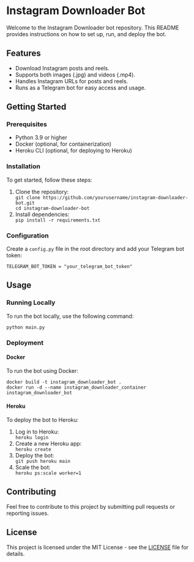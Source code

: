 <!DOCTYPE html>
<html>
<head>
  <title>Instagram Downloader Bot</title>
</head>
<body>

<h1>Instagram Downloader Bot</h1>

<p>Welcome to the Instagram Downloader bot repository. This README provides instructions on how to set up, run, and deploy the bot.</p>

<h2>Features</h2>
<ul>
  <li>Download Instagram posts and reels.</li>
  <li>Supports both images (.jpg) and videos (.mp4).</li>
  <li>Handles Instagram URLs for posts and reels.</li>
  <li>Runs as a Telegram bot for easy access and usage.</li>
</ul>

<h2>Getting Started</h2>

<h3>Prerequisites</h3>
<ul>
  <li>Python 3.9 or higher</li>
  <li>Docker (optional, for containerization)</li>
  <li>Heroku CLI (optional, for deploying to Heroku)</li>
</ul>

<h3>Installation</h3>
<p>To get started, follow these steps:</p>
<ol>
  <li>Clone the repository:</li>
  <code>git clone https://github.com/yourusername/instagram-downloader-bot.git<br>cd instagram-downloader-bot</code>
  <li>Install dependencies:</li>
  <code>pip install -r requirements.txt</code>
</ol>

<h3>Configuration</h3>
<p>Create a <code>config.py</code> file in the root directory and add your Telegram bot token:</p>
<code>TELEGRAM_BOT_TOKEN = "your_telegram_bot_token"</code>

<h2>Usage</h2>

<h3>Running Locally</h3>
<p>To run the bot locally, use the following command:</p>
<code>python main.py</code>

<h3>Deployment</h3>

<h4>Docker</h4>
<p>To run the bot using Docker:</p>
<code>docker build -t instagram_downloader_bot .<br>docker run -d --name instagram_downloader_container instagram_downloader_bot</code>

<h4>Heroku</h4>
<p>To deploy the bot to Heroku:</p>
<ol>
  <li>Log in to Heroku:</li>
  <code>heroku login</code>
  <li>Create a new Heroku app:</li>
  <code>heroku create</code>
  <li>Deploy the bot:</li>
  <code>git push heroku main</code>
  <li>Scale the bot:</li>
  <code>heroku ps:scale worker=1</code>
</ol>

<h2>Contributing</h2>
<p>Feel free to contribute to this project by submitting pull requests or reporting issues.</p>

<h2>License</h2>
<p>This project is licensed under the MIT License - see the <a href="LICENSE">LICENSE</a> file for details.</p>

</body>
</html>
